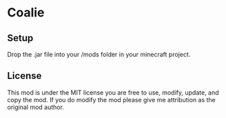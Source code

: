 # Coalie

## Setup

Drop the .jar file into your /mods folder in your minecraft project.

## License

This mod is under the MIT license you are free to use, modify, update, and copy the mod.
If you do modify the mod please give me attribution as the original mod author. 
